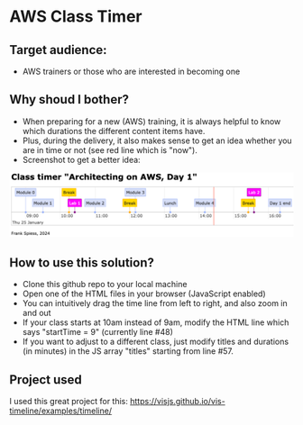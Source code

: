 # AWS Class Timer

## Target audience:

* AWS trainers or those who are interested in becoming one

## Why shoud I bother?

* When preparing for a new (AWS) training, it is always helpful to know which durations the different content items have.
* Plus, during the delivery, it also makes sense to get an idea whether you are in time or not (see red line which is "now").
* Screenshot to get a better idea:
  
![AWS class timer image](./img/aws-class-timer.png)

## How to use this solution?

* Clone this github repo to your local machine
* Open one of the HTML files in your browser (JavaScript enabled)
* You can intuitively drag the time line from left to right, and also zoom in and out
* If your class starts at 10am instead of 9am, modify the HTML line which says "startTime = 9" (currently line #48)
* If you want to adjust to a different class, just modify titles and durations (in minutes) in the JS array "titles" starting from line #57.

## Project used

I used this great project for this: https://visjs.github.io/vis-timeline/examples/timeline/
